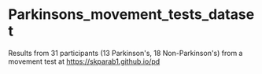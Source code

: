 # Parkinsons_movement_tests_dataset

Results from 31 participants (13 Parkinson's, 18 Non-Parkinson's) from a movement test at https://skparab1.github.io/pd
